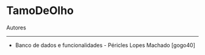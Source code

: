 TamoDeOlho
==========

Autores
_______

* Banco de dados e funcionalidades - Péricles Lopes Machado [gogo40]

